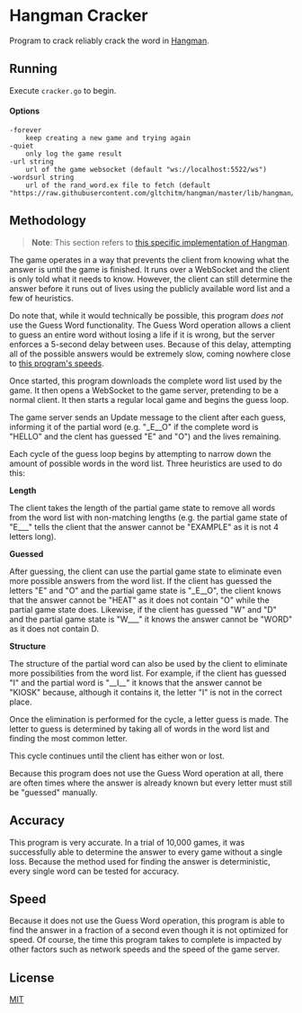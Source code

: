 # Hangman Cracker
Program to crack reliably crack the word in [Hangman](https://github.com/gltchitm/hangman).

## Running
Execute `cracker.go` to begin.

#### Options
```
-forever
    keep creating a new game and trying again
-quiet
    only log the game result
-url string
    url of the game websocket (default "ws://localhost:5522/ws")
-wordsurl string
    url of the rand_word.ex file to fetch (default "https://raw.githubusercontent.com/gltchitm/hangman/master/lib/hangman/rand_word.ex")
```

## Methodology
> **Note**: This section refers to [this specific implementation of Hangman](https://github.com/gltchitm/hangman).

The game operates in a way that prevents the client from knowing what the answer is until the game is finished. It runs over a WebSocket and the client is only told what it needs to know. However, the client can still determine the answer before it runs out of lives using the publicly available word list and a few of heuristics.

Do note that, while it would technically be possible, this program *does not* use the Guess Word functionality. The Guess Word operation allows a client to guess an entire word without losing a life if it is wrong, but the server enforces a 5-second delay between uses. Because of this delay, attempting all of the possible answers would be extremely slow, coming nowhere close to [this program's speeds](#speed).

Once started, this program downloads the complete word list used by the game. It then opens a WebSocket to the game server, pretending to be a normal client. It then starts a regular local game and begins the guess loop.

The game server sends an Update message to the client after each guess, informing it of the partial word (e.g. "\_E\_\_O" if the complete word is "HELLO" and the clent has guessed "E" and "O") and the lives remaining.

Each cycle of the guess loop begins by attempting to narrow down the amount of possible words in the word list. Three heuristics are used to do this:

**Length**

The client takes the length of the partial game state to remove all words from the word list with non-matching lengths (e.g. the partial game state of "E___" tells the client that the answer cannot be "EXAMPLE" as it is not 4 letters long).

**Guessed**

After guessing, the client can use the partial game state to eliminate even more possible answers from the word list. If the client has guessed the letters "E" and "O" and the partial game state is "\_E\_\_O", the client knows that the answer cannot be "HEAT" as it does not contain "O" while the partial game state does. Likewise, if the client has guessed "W" and "D" and the partial game state is "W\_\_\_" it knows the answer cannot be "WORD" as it does not contain D.

**Structure**

The structure of the partial word can also be used by the client to eliminate more possibilities from the word list. For example, if the client has guessed "I" and the partial word is "\_\_I\_\_" it knows that the answer cannot be "KIOSK" because, although it contains it, the letter "I" is not in the correct place.

Once the elimination is performed for the cycle, a letter guess is made. The letter to guess is determined by taking all of words in the word list and finding the most common letter.

This cycle continues until the client has either won or lost.

Because this program does not use the Guess Word operation at all, there are often times where the answer is already known but every letter must still be "guessed" manually.

## Accuracy
This program is very accurate. In a trial of 10,000 games, it was successfully able to determine the answer to every game without a single loss. Because the method used for finding the answer is deterministic, every single word can be tested for accuracy.

## Speed
Because it does not use the Guess Word operation, this program is able to find the answer in a fraction of a second even though it is not optimized for speed. Of course, the time this program takes to complete is impacted by other factors such as network speeds and the speed of the game server.

## License
[MIT](LICENSE)
